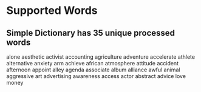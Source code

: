 # Supported Words

## Simple Dictionary has 35 unique processed words

alone
aesthetic
activist
accounting
agriculture
adventure
accelerate
athlete
alternative
anxiety
arm
achieve
african
atmosphere
attitude
accident
afternoon
appoint
alley
agenda
associate
album
alliance
awful
animal
aggressive
art
advertising
awareness
access
actor
abstract
advice
love
money
